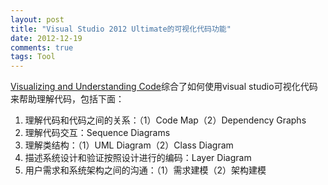 ```yaml
---
layout: post
title: "Visual Studio 2012 Ultimate的可视化代码功能"
date: 2012-12-19
comments: true
tags: Tool
---
```

<a href="http://msdn.microsoft.com/en-US/library/dd409365.aspx">Visualizing and Understanding Code</a>综合了如何使用visual studio可视化代码来帮助理解代码，包括下面：<br /><ol><li>理解代码和代码之间的关系：（1）Code Map（2）Dependency Graphs</li><li>理解代码交互：Sequence Diagrams</li><li>理解类结构：（1）UML Diagram（2）Class Diagram</li><li>描述系统设计和验证按照设计进行的编码：Layer Diagram</li><li>用户需求和系统架构之间的沟通：（1）需求建模（2）架构建模</li></ol><br /><br /><blockquote></blockquote>